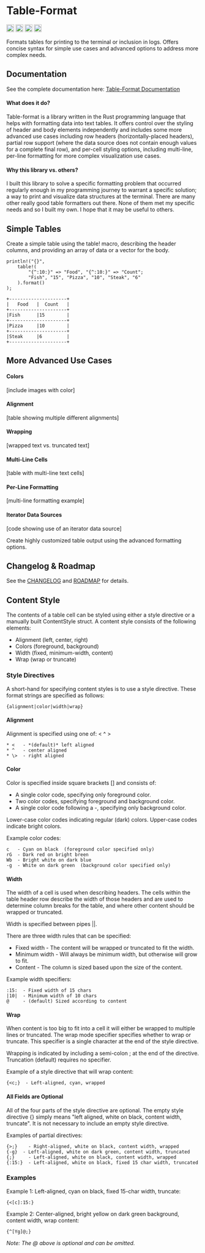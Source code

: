 # Table-Format

[<img alt="github" src="https://img.shields.io/badge/github-stuartthompson/table--format-8da0cb?style=for-the-badge&labelColor=555555&logo=github" height="20">](https://github.com/stuartthompson/table-format)
[<img alt="crates.io" src="https://img.shields.io/crates/v/table-format.svg?style=for-the-badge&color=fc8d62&logo=rust" height="20">](https://crates.io/crates/table-format)
[<img alt="last commit" src="https://img.shields.io/github/last-commit/stuartthompson/table-format?logo=GitHub&style=for-the-badge" height="20">](https://github.com/stuartthompson/table-format/commits/master)
[<img alt="ci status" src="https://img.shields.io/github/workflow/status/stuartthompson/table-format/CI?label=Build&logo=GitHub%20Actions&logoColor=%23ffffff&style=for-the-badge" height="20">](https://github.com/stuartthompson/table-format/actions/workflows/ci.yml)

Formats tables for printing to the terminal or inclusion in logs. Offers
concise syntax for simple use cases and advanced options to address more
complex needs.

## Documentation

See the complete documentation here:
[Table-Format Documentation](https://docs.statn.dev/table-format/index.html)


#### What does it do?

Table-format is a library written in the Rust programming language that helps
with formatting data into text tables. It offers control over the styling of
header and body elements independently and includes some more advanced use
cases including row headers (horizontally-placed headers), partial row support
(where the data source does not contain enough values for a complete final
row), and per-cell styling options, including multi-line, per-line formatting
for more complex visualization use cases.

#### Why this library vs. others?

I built this library to solve a specific formatting problem that occurred
regularly enough in my programming journey to warrant a specific solution; a
way to print and visualize data structures at the terminal. There are many
other really good table formatters out there. None of them met my specific
needs and so I built my own. I hope that it may be useful to others.

## Simple Tables

Create a simple table using the table! macro, describing the header columns,
and providing an array of data or a vector for the body.

```
println!("{}",
    table!(
        "{^:10:}" => "Food", "{^:10:}" => "Count";
        "Fish", "15", "Pizza", "10", "Steak", "6"
    ).format()
);
```

```
+---------------------+
|   Food   |  Count   |
+---------------------+
|Fish      |15        |
+---------------------+
|Pizza     |10        |
+---------------------+
|Steak     |6         |
+---------------------+
```

## More Advanced Use Cases

#### Colors

[include images with color]

#### Alignment

[table showing multiple different alignments]

#### Wrapping

[wrapped text vs. truncated text]

#### Multi-Line Cells

[table with multi-line text cells]

#### Per-Line Formatting

[multi-line formatting example]

#### Iterator Data Sources

[code showing use of an iterator data source]

Create highly customized table output using the advanced formatting options.

## Changelog & Roadmap

See the
[CHANGELOG](https://github.com/stuartthompson/table-format/CHANGELOG.md) and
[ROADMAP](https://github.com/stuartthompson/table-format/ROADMAP.md) for
details.

## Content Style

The contents of a table cell can be styled using either a style directive or a 
manually built ContentStyle struct. A content style consists of the following 
elements:

* Alignment (left, center, right)
* Colors (foreground, background)
* Width (fixed, minimum-width, content)
* Wrap (wrap or truncate)

### Style Directives

A short-hand for specifying content styles is to use a style directive. These
format strings are specified as follows:

```
{alignment|color|width|wrap}
```

#### Alignment

Alignment is specified using one of: < ^ >
```
* <   - *(default)* left aligned
* ^   - center aligned
* \>  - right aligned
```

#### Color

Color is specified inside square brackets [] and consists of:

* A single color code, specifying only foreground color.
* Two color codes, specifying foreground and background color.
* A single color code following a -, specifying only background color.

Lower-case color codes indicating regular (dark) colors. Upper-case codes 
indicate bright colors.

Example color codes:
```
c   - Cyan on black  (foreground color specified only)
rG  - Dark red on bright breen
Wb  - Bright white on dark blue
-g  - White on dark green  (background color specified only)
```

#### Width

The width of a cell is used when describing headers. The cells within the 
table header row describe the width of those headers and are used to determine 
column breaks for the table, and where other content should be wrapped or 
truncated.

Width is specified between pipes ||.

There are three width rules that can be specified:

* Fixed width - The content will be wrapped or truncated to fit the width.
* Minimum width - Will always be minimum width, but otherwise will grow to fit.
* Content - The column is sized based upon the size of the content.

Example width specifiers:

```
:15:  - Fixed width of 15 chars
|10|  - Minimum width of 10 chars
@     - (default) Sized according to content
```

#### Wrap

When content is too big to fit into a cell it will either be wrapped to 
multiple lines or truncated. The wrap mode specifier specifies whether to wrap 
or truncate. This specifier is a single character at the end of the style 
directive.

Wrapping is indicated by including a semi-colon ; at the end of the 
directive. Truncation (default) requires no specifier.

Example of a style directive that will wrap content:
```
{<c;}  - Left-aligned, cyan, wrapped
```

#### All Fields are Optional

All of the four parts of the style directive are optional. The empty style 
directive {} simply means "left aligned, white on black, content width, 
truncate". It is not necessary to include an empty style directive.

Examples of partial directives:
```
{>;}    - Right-aligned, white on black, content width, wrapped
{-g}  - Left-aligned, white on dark green, content width, truncated
{;}     - Left-aligned, white on black, content width, wrapped
{:15:}  - Left-aligned, white on black, fixed 15 char width, truncated
```

### Examples

Example 1: Left-aligned, cyan on black, fixed 15-char width, truncate:
```
{<[c]:15:}
```

Example 2: Center-aligned, bright yellow on dark green background, content 
width, wrap content:
```
{^[Yg]@;}
```
*Note: The @ above is optional and can be omitted.*
